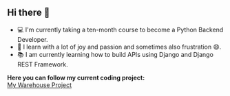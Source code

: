 ## Hi there 👋

- 💻 I'm currently taking a ten-month course to become a Python Backend Developer.
- 🥳 I learn with a lot of joy and passion and sometimes also frustration 😄.
- 📚 I am currently learning how to build APIs using Django and Django REST Framework.

**Here you can follow my current coding project:**  
[My Warehouse Project](https://github.com/nataliedutz/warehouse_project.git)
